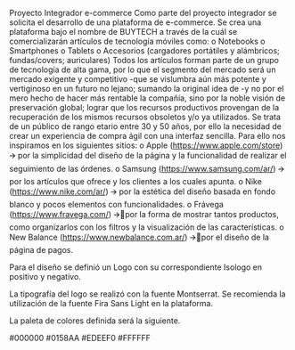 Proyecto Integrador e-commerce
Como parte del proyecto integrador se solicita el desarrollo de una plataforma de e-commerce. Se crea una plataforma bajo el nombre de BUYTECH a través de la cuál se comercializarán artículos de tecnología móviles como:
o	Notebooks
o	Smartphones
o	Tablets
o	Accesorios (cargadores portátiles y alámbricos; fundas/covers; auriculares)
Todos los artículos forman parte de un grupo de tecnología de alta gama, por lo que el segmento del mercado será un mercado exigente y competitivo -que se vislumbra aún más potente y vertiginoso en un futuro no lejano; sumando la original idea de -y no por el mero hecho de hacer más rentable la compañía, sino por la noble visión de preservación global; lograr que los recursos productivos provengan de la recuperación de los mismos recursos obsoletos y/o ya utilizados. Se trata de un público de rango etario entre 30 y 50 años, por ello la necesidad de crear un experiencia de compra ágil con una interfaz sencilla. 
Para ello nos inspiramos en los siguientes sitios:
o	Apple (https://www.apple.com/store) 🡪 por la simplicidad del diseño de la página y la funcionalidad de realizar el seguimiento de las órdenes.
o	Samsung (https://www.samsung.com/ar/) 🡪 por los artículos que ofrece y los clientes a los cuales apunta.
o	Nike (https://www.nike.com/ar/) 🡪 por la estética del diseño basada en fondo blanco y pocos elementos con funcionalidades.
o	Frávega (https://www.fravega.com/) 🡪por la forma de mostrar tantos productos, como organizarlos con los filtros y la visualización de las características.
o	New Balance (https://www.newbalance.com.ar/) 🡪por el diseño de la página de pagos.

Para el diseño se definió un Logo con su correspondiente Isologo en positivo y negativo.
 
La tipografía del logo se realizó con la fuente Montserrat. Se recomienda la utilización de la fuente Fira Sans Light en la plataforma.

La paleta de colores definida será la siguiente.
 
#000000
#0158AA
#EDEEF0
#FFFFFF

